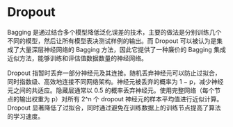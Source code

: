# Dropout

Bagging 是通过结合多个模型降低泛化误差的技术，主要的做法是分别训练几个不同的模型，然后让所有模型表决测试样例的输出。而 Dropout 可以被认为是集成了大量深层神经网络的 Bagging 方法，因此它提供了一种廉价的 Bagging 集成近似方法，能够训练和评估值数据数量的神经网络。

Dropout 指暂时丢弃一部分神经元及其连接。随机丢弃神经元可以防止过拟合，同时指数级、高效地连接不同网络架构。神经元被丢弃的概率为 1 − p，减少神经元之间的共适应。隐藏层通常以 0.5 的概率丢弃神经元。使用完整网络（每个节点的输出权重为 p）对所有 2^n 个 dropout 神经元的样本平均值进行近似计算。Dropout 显著降低了过拟合，同时通过避免在训练数据上的训练节点提高了算法的学习速度。